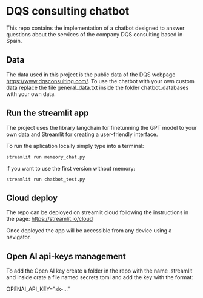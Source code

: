 # DQS consulting chatbot
This repo contains the implementation of a chatbot designed to answer questions about the services of the company DQS consulting based in Spain. 

## Data
The data used in this project is the public data of the DQS webpage https://www.dqsconsulting.com/. To use the chatbot with your own custom data replace the file general_data.txt inside the folder chatbot_databases with your own data.

## Run the streamlit app
The project uses the library langchain for finetunning the GPT model to your own data and Streamlit for creating a user-friendly interface.

To run the aplication locally simply type into a terminal:

```
streamlit run memeory_chat.py
```

if you want to use the first version without memory:

```
streamlit run chatbot_test.py
```

## Cloud deploy
The repo can be deployed on streamlit cloud following the instructions in the page: https://streamlit.io/cloud

Once deployed the app will be accessible from any device using a navigator.

## Open AI api-keys management
To add the Open AI key create a folder in the repo with the name .streamlit and inside crate a file named secrets.toml and add the key with the format:

OPENAI_API_KEY="sk-..."